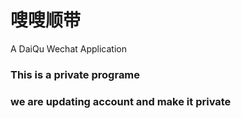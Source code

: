 # 嗖嗖顺带
A DaiQu Wechat Application
### This is a private programe
### we are updating account and make it private
